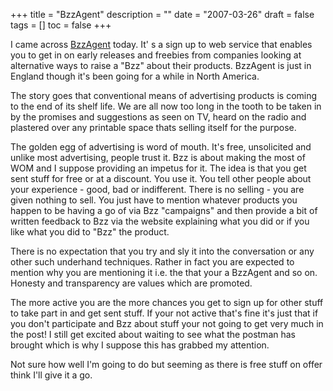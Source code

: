 +++
title = "BzzAgent"
description = ""
date = "2007-03-26"
draft = false
tags = []
toc = false
+++

I came across [BzzAgent](https://www.bzzagent.com/) today. It' s a sign up to web service that enables you to get in on early releases and freebies from companies looking at alternative ways to raise a "Bzz" about their products. BzzAgent is just  in England though it's been going for a while in North America.

The story goes that conventional means of advertising products is coming to the end of its shelf life. We are all now too long in the tooth to be taken in by the promises and suggestions as seen on TV, heard on the radio and plastered over any printable space thats selling itself for the purpose.

The golden egg of advertising is word of mouth. It's free, unsolicited and unlike most advertising, people trust it. Bzz is about making the most of WOM and I suppose providing an impetus for it. The idea is that you get sent stuff for free or at a discount. You use it. You tell other people about your experience - good, bad or indifferent. There is no selling - you are given nothing to sell. You just have to mention whatever products you happen to be having a go of via Bzz "campaigns" and then provide a bit of written feedback to Bzz via the website explaining what you did or if you like what you did to "Bzz" the product.

There is no expectation that you try and sly it into the conversation or any other such underhand techniques. Rather in fact you are expected to mention why you are mentioning it i.e. the that your a BzzAgent and so on. Honesty and transparency are values which are promoted.

The more active you are the more chances you get to sign up for other stuff to take part in and get sent stuff. If your not active that's fine it's just that if you don't participate and Bzz about stuff your not going to get very much in the post! I still get excited about waiting to see what the postman has brought which is why I suppose this has grabbed my attention.

Not sure how well I'm going to do but seeming as there is free stuff on offer think I'll give it a go.